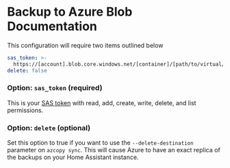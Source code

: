 # Backup to Azure Blob Documentation

This configuration will require two items outlined below

```yaml
sas_token: >-
  https://[account].blob.core.windows.net/[container]/[path/to/virtual/dir]?[SAS]
delete: false
```

### Option: `sas_token` (required)

This is your [SAS token](https://learn.microsoft.com/en-us/azure/cognitive-services/translator/document-translation/how-to-guides/create-sas-tokens?tabs=Containers) with read, add, create, write, delete, and list permissions.

### Option: `delete` (optional)

Set this option to true if you want to use the `--delete-destination` parameter on `azcopy sync`. This will cause Azure to have an exact replica of the backups on your Home Assistant instance.

